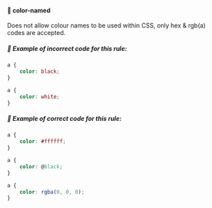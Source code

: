 #### 📍 color-named

Does not allow colour names to be used within CSS, only hex & rgb(a) codes are accepted.

##### 🧟 Example of incorrect code for this rule:

```css
a {
    color: black;
}

a {
    color: white;
}
```

##### 🦄 Example of correct code for this rule:

```css
a {
    color: #ffffff;
}

a {
    color: @black;
}

a {
    color: rgba(0, 0, 0);
}
```